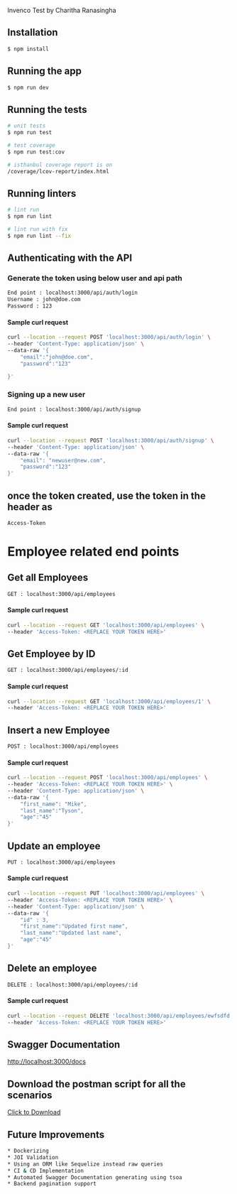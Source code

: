 <p>Invenco Test by Charitha Ranasingha
</p>

## Installation

```bash
$ npm install
```

## Running the app

```bash
$ npm run dev
```

## Running the tests

```bash
# unit tests
$ npm run test

# test coverage
$ npm run test:cov

# isthanbul coverage report is on
/coverage/lcov-report/index.html

```

## Running linters

```bash
# lint run
$ npm run lint

# lint run with fix
$ npm run lint --fix
```

## Authenticating with the API

### Generate the token using below user and api path

```bash
End point : localhost:3000/api/auth/login
Username : john@doe.com
Password : 123
```

#### Sample curl request

```bash
curl --location --request POST 'localhost:3000/api/auth/login' \
--header 'Content-Type: application/json' \
--data-raw '{
    "email":"john@doe.com",
    "password":"123"

}'
```

### Signing up a new user

```bash
End point : localhost:3000/api/auth/signup
```

#### Sample curl request

```bash
curl --location --request POST 'localhost:3000/api/auth/signup' \
--header 'Content-Type: application/json' \
--data-raw '{
    "email": "newuser@new.com",
    "password":"123"
}'
```

## once the token created, use the token in the header as

```bash
Access-Token
```

# Employee related end points

## Get all Employees

```bash
GET : localhost:3000/api/employees
```

#### Sample curl request

```bash
curl --location --request GET 'localhost:3000/api/employees' \
--header 'Access-Token: <REPLACE YOUR TOKEN HERE>'
```

## Get Employee by ID

```bash
GET : localhost:3000/api/employees/:id
```

#### Sample curl request

```bash
curl --location --request GET 'localhost:3000/api/employees/1' \
--header 'Access-Token: <REPLACE YOUR TOKEN HERE>'
```

## Insert a new Employee

```bash
POST : localhost:3000/api/employees
```

#### Sample curl request

```bash
curl --location --request POST 'localhost:3000/api/employees' \
--header 'Access-Token: <REPLACE YOUR TOKEN HERE>' \
--header 'Content-Type: application/json' \
--data-raw '{
    "first_name": "Mike",
    "last_name":"Tyson",
    "age":"45"
}'
```

## Update an employee

```bash
PUT : localhost:3000/api/employees
```

#### Sample curl request

```bash
curl --location --request PUT 'localhost:3000/api/employees' \
--header 'Access-Token: <REPLACE YOUR TOKEN HERE>' \
--header 'Content-Type: application/json' \
--data-raw '{
    "id" : 3,
    "first_name":"Updated first name",
    "last_name":"Updated last name",
    "age":"45"
}'
```

## Delete an employee

```bash
DELETE : localhost:3000/api/employees/:id
```

#### Sample curl request

```bash
curl --location --request DELETE 'localhost:3000/api/employees/ewfsdfd' \
--header 'Access-Token: <REPLACE YOUR TOKEN HERE>'
```

## Swagger Documentation

<a href="http://localhost:3000/docs" target="_blank" download>http://localhost:3000/docs</a>

## Download the postman script for all the scenarios

<a href="invenco_test.postman_collection.json" target="_blank" download>Click to Download</a>

## Future Improvements

```bash
* Dockerizing
* JOI Validation
* Using an ORM like Sequelize instead raw queries
* CI & CD Implementation
* Automated Swagger Documentation generating using tsoa
* Backend pagination support
```

